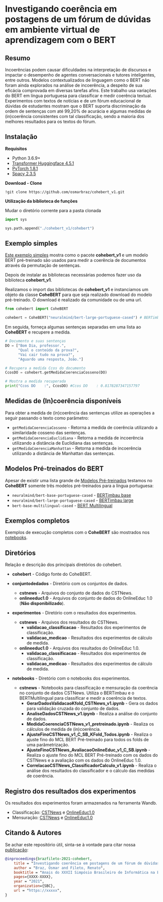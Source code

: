 # Investigando coerência em postagens de um fórum de dúvidas em ambiente virtual de aprendizagem com o BERT

## **Resumo**
Incoerências podem causar dificuldades na interpretação de discursos e impactar o desempenho de agentes conversacionais e tutores inteligentes, entre outros. Modelos contextualizados de linguagem como o BERT não foram ainda explorados na análise de incoerência, a despeito de sua eficácia comprovada em diversas tarefas afins. Este trabalho usa variações do BERT em língua portuguesa para classificar e medir coerência textual. Experimentos com textos de notícias e de um fórum educacional de dúvidas de estudantes mostram que o BERT suporta discriminação da ordem de sentenças com até 99,20% de acurácia e algumas medidas de (in)coerência consistentes com tal classificação, sendo a maioria dos melhores resultados para os textos do fórum. 

## **Instalação**

**Requisitos**

* Python 3.6.9+
* [Transformer Huggingface 4.5.1](https://huggingface.co/transformers/)
* [PyTorch 1.8.1](https://pytorch.org/)
* [Spacy 2.3.5](https://spacy.io/)

**Download - Clone**

```
!git clone https://github.com/osmarbraz/cohebert_v1.git
```

**Utilização da biblioteca de funções**

Mudar o diretório corrente para a pasta clonada
```python
import sys

sys.path.append("./cohebert_v1/cohebert")
```

## Exemplo simples

[Este exemplo simples](notebooks/ExemploCoheBERT.ipynb) mostra como o pacote **cohebert_v1** e um modelo BERT pré-treinado são usados para medir a coerência de documentos através da permutação de sentenças.

Depois de instalar as bibliotecas necessárias podemos fazer uso da biblioteca **cohebert_v1**.

Realizamos o import das bibliotecas de **cohebert_v1** e instanciamos um objeto da classe **CoheBERT** para que seja realizado download do modelo pré-treinado. O download é realizado da comunidade ou de uma url.

````python
from cohebert import CoheBERT

cohebert = CoheBERT("neuralmind/bert-large-portuguese-cased") # BERTimbau large
````

Em seguida, forneça algumas sentenças separadas em uma lista ao **CoheBERT** e recupere a medida.

````python
# Documento e suas sentenças
DO = ["Bom Dia, professor.",
      "Qual o conteúdo da prova?",
      "Vai cair tudo na prova?",
      "Aguardo uma resposta, João."]

# Recupera a medida Ccos do documento
CcosDO = cohebert.getMedidaCoerenciaCosseno(DO)

# Mostra a medida recuperada
print("Ccos DO    :", CcosDO) #Ccos DO    : 0.8178287347157797
````

## Medidas de (In)coerência disponíveis
Para obter a medida de (in)coerência das sentenças utilize as operações a seguir passando o texto como parâmetro:

* ```getMedidaCoerenciaCosseno``` - Retorna a medida de coerência utilizando a similaridade cosseno das sentenças. 
* ```getMedidaCoerenciaEuclidiana``` - Retorna a medida de incoerência utilizando a distância de Euclidiana das sentenças.
* ```getMedidaCoerenciaManhattan``` - Retorna a medida de incoerência utilizando a distância de Manhattan das sentenças.

## Modelos Pré-treinados do BERT

Apesar de existir uma lista grande de [Modelos Pré-treinados](https://huggingface.co/models) testamos no **CoheBERT** somente três modelos pré-treinados para a língua portuguesa: 
* ```neuralmind/bert-base-portuguese-cased``` - [BERTimbau base](https://github.com/neuralmind-ai/portuguese-bert)
* ```neuralmind/bert-large-portuguese-cased``` - [BERTimbau large](https://github.com/neuralmind-ai/portuguese-bert)
* ```bert-base-multilingual-cased``` - [BERT Multilingual](https://huggingface.co/bert-base-multilingual-cased)


## Exemplos completos

Exemplos de execução completos com o **CoheBERT** são mostrados nos [notebooks](notebooks/cstnews/).

## **Diretórios**

Relação e descrição dos principais diretórios do cohebert.

* **cohebert** - Código fonte do CoheBERT.
* **conjuntodedados** - Diretório com os conjuntos de dados.
  * **cstnews** - Arquivos do conjunto de dados do CSTNews.
  * **onlineeduc1.0** - Arquivos do conjunto de dados do OnlineEduc 1.0 (**Não disponibilizado**).

* **experimentos** - Diretório com o resultados dos experimentos.
  * **cstnews** - Arquivos dos resultados do CSTNews.
    * **validacao_classificacao** - Resultados dos experimentos de classificação.
    * **validacao_medicao** - Resultados dos experimentos de cálculo de medida.
  * **onlineeduc1.0** - Arquivos dos resultados do OnlineEduc 1.0.
    * **validacao_classificacao** - Resultados dos experimentos de classificação.
    * **validacao_medicao** - Resultados dos experimentos de cálculo de medida.

* **notebooks** - Diretório com o notebooks dos experimentos.
  * **cstnews** - Notebooks para classificação e mensuração da coerência no conjunto de dados CSTNews. Utiliza o BERTimbau e o BERTMultilingual para classificar e medir a coerência de textos. 
    * **GerarDadosValidacaoKfold_CSTNews_v1.ipynb** - Gera os dados para validação cruzada do conjunto de dados.
    * **AnaliseDadosCSTNews_v1.ipynb** - Realiza a análise do conjunto de dados.
    * **MedidaCoerenciaCSTNews_v1_pretreinado.ipynb** - Realiza os cálculos de medida de (in)coerência.
    * **AjusteFinoCSTNews_v1_C_SB_KFold_Todos.ipynb** - Realiza o ajuste fino do MCL BERT Pré-treinado para todos os folds de uma parâmetrização.
    * **AjusteFinoCSTNews_AvaliacaoOnlineEduc_v1_C_SB.ipynb** - Realiza o ajuste fino do MCL BERT Pré-treinado com os dados do CSTNews e a avaliação com os dados do OnlineEduc 1.0.
    * **CorrelacaoCSTNews_ClassificadorCalculo_v1.ipynb** - Realiza o análise dos resultados do classificador e o cálculo das medidas de coerência.
 
## Registro dos resultados dos experimentos

Os resultados dos experimentos foram armazenados na ferramenta Wandb.

*  Classificação: [CSTNews](https://wandb.ai/osmar-braz/ajustefinocstnews_v1_c_sb_kfold?workspace=user-osmar-braz) e [OnlineEduc1.0](https://wandb.ai/osmar-braz/ajustefinomoodle_v1_c_sb_kfold?workspace=user-osmar-braz)
*  Mensuração: [CSTNews](https://wandb.ai/osmar-braz/medidacoerenciamoodle_v1?workspace=user-osmar-braz) e [OnlineEduc1.0](https://wandb.ai/osmar-braz/medidacoerenciamoodle_v1?workspace=user-osmar-braz)

## Citando & Autores

Se achar este repositório útil, sinta-se à vontade para citar nossa [publicação](https://):

```bibtex 
@inproceedings{brazfileto-2021-cohebert,
    title = "Investigando coerência em postagens de um fórum de dúvidas em ambiente virtual de aprendizagem com o BERT",
    author = "Braz, Osmar and Fileto, Renato",
    booktitle = "Anais do XXXII Simpósio Brasileiro de Informática na Educação",
	pages={XXXX-XXXX},
    year = "2021",    
	organization={SBC},
    url = "https://xxxxx",
}
```

